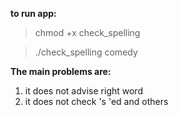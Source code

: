 **to run app:**

>  chmod +x check_spelling

>  ./check_spelling comedy


**The main problems are:**

1) it does not advise right word
2) it does not check 's 'ed and others

